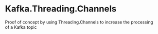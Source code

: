 # Kafka.Threading.Channels
Proof of concept by using Threading.Channels to increase the processing of a Kafka topic
